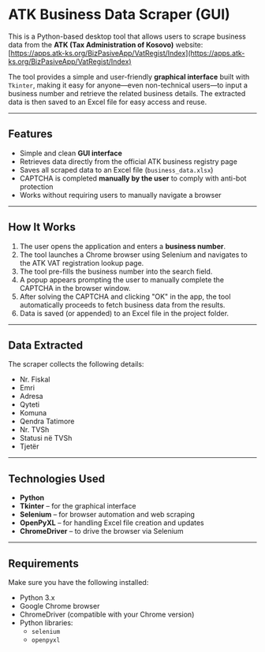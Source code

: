 # ATK Business Data Scraper (GUI)

This is a Python-based desktop tool that allows users to scrape business data from the **ATK (Tax Administration of Kosovo)** website:  
[https://apps.atk-ks.org/BizPasiveApp/VatRegist/Index](https://apps.atk-ks.org/BizPasiveApp/VatRegist/Index)

The tool provides a simple and user-friendly **graphical interface** built with `Tkinter`, making it easy for anyone—even non-technical users—to input a business number and retrieve the related business details. The extracted data is then saved to an Excel file for easy access and reuse.

---

## Features

- Simple and clean **GUI interface**
- Retrieves data directly from the official ATK business registry page
- Saves all scraped data to an Excel file (`business_data.xlsx`)
- CAPTCHA is completed **manually by the user** to comply with anti-bot protection
- Works without requiring users to manually navigate a browser

---

## How It Works

1. The user opens the application and enters a **business number**.
2. The tool launches a Chrome browser using Selenium and navigates to the ATK VAT registration lookup page.
3. The tool pre-fills the business number into the search field.
4. A popup appears prompting the user to manually complete the CAPTCHA in the browser window.
5. After solving the CAPTCHA and clicking "OK" in the app, the tool automatically proceeds to fetch business data from the results.
6. Data is saved (or appended) to an Excel file in the project folder.

---

## Data Extracted

The scraper collects the following details:

- Nr. Fiskal
- Emri
- Adresa
- Qyteti
- Komuna
- Qendra Tatimore
- Nr. TVSh
- Statusi në TVSh
- Tjetër

---

## Technologies Used

- **Python**
- **Tkinter** – for the graphical interface
- **Selenium** – for browser automation and web scraping
- **OpenPyXL** – for handling Excel file creation and updates
- **ChromeDriver** – to drive the browser via Selenium

---

## Requirements

Make sure you have the following installed:

- Python 3.x
- Google Chrome browser
- ChromeDriver (compatible with your Chrome version)
- Python libraries:
  - `selenium`
  - `openpyxl`
